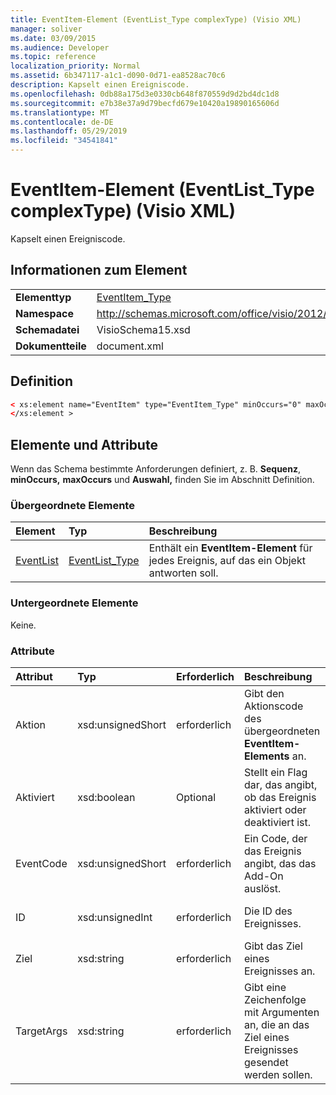 ```yaml
---
title: EventItem-Element (EventList_Type complexType) (Visio XML)
manager: soliver
ms.date: 03/09/2015
ms.audience: Developer
ms.topic: reference
localization_priority: Normal
ms.assetid: 6b347117-a1c1-d090-0d71-ea8528ac70c6
description: Kapselt einen Ereigniscode.
ms.openlocfilehash: 0db88a175d3e0330cb648f870559d9d2bd4dc1d8
ms.sourcegitcommit: e7b38e37a9d79becfd679e10420a19890165606d
ms.translationtype: MT
ms.contentlocale: de-DE
ms.lasthandoff: 05/29/2019
ms.locfileid: "34541841"
---
```

# <a name="eventitem-element-eventlist_type-complextype-visio-xml"></a>EventItem-Element (EventList_Type complexType) (Visio XML)

Kapselt einen Ereigniscode.
  
## <a name="element-information"></a>Informationen zum Element

|||
|:-----|:-----|
|**Elementtyp** <br/> |[EventItem_Type](eventitem_type-complextypevisio-xml.md) <br/> |
|**Namespace** <br/> |http://schemas.microsoft.com/office/visio/2012/main  <br/> |
|**Schemadatei** <br/> |VisioSchema15.xsd  <br/> |
|**Dokumentteile** <br/> |document.xml  <br/> |
   
## <a name="definition"></a>Definition

```XML
< xs:element name="EventItem" type="EventItem_Type" minOccurs="0" maxOccurs="unbounded" >
</xs:element >
```

## <a name="elements-and-attributes"></a>Elemente und Attribute

Wenn das Schema bestimmte Anforderungen definiert, z. B. **Sequenz**, **minOccurs,** **maxOccurs** und **Auswahl,** finden Sie im Abschnitt Definition. 
  
### <a name="parent-elements"></a>Übergeordnete Elemente

|**Element**|**Typ**|**Beschreibung**|
|:-----|:-----|:-----|
|[EventList](eventlist-element-visiodocument_type-complextypevisio-xml.md) <br/> |[EventList_Type](eventlist_type-complextypevisio-xml.md) <br/> |Enthält ein **EventItem-Element** für jedes Ereignis, auf das ein Objekt antworten soll.  <br/> |
   
### <a name="child-elements"></a>Untergeordnete Elemente

Keine.
  
### <a name="attributes"></a>Attribute

|**Attribut**|**Typ**|**Erforderlich**|**Beschreibung**|**Mögliche Werte**|
|:-----|:-----|:-----|:-----|:-----|
|Aktion  <br/> |xsd:unsignedShort  <br/> |erforderlich  <br/> |Gibt den Aktionscode des übergeordneten **EventItem-Elements** an.  <br/> |Werte des Typs xsd:unsignedShort.  <br/> |
|Aktiviert  <br/> |xsd:boolean  <br/> |Optional  <br/> |Stellt ein Flag dar, das angibt, ob das Ereignis aktiviert oder deaktiviert ist.  <br/> |Werte des typs xsd:boolean.  <br/> |
|EventCode  <br/> |xsd:unsignedShort  <br/> |erforderlich  <br/> |Ein Code, der das Ereignis angibt, das das Add-On auslöst.  <br/> |Werte des Typs xsd:unsignedShort.  <br/> |
|ID  <br/> |xsd:unsignedInt  <br/> |erforderlich  <br/> |Die ID des Ereignisses.  <br/> |Werte des xsd:unsignedInt-Typs.  <br/> |
|Ziel  <br/> |xsd:string  <br/> |erforderlich  <br/> |Gibt das Ziel eines Ereignisses an.  <br/> |Werte des xsd:string-Typs.  <br/> |
|TargetArgs  <br/> |xsd:string  <br/> |erforderlich  <br/> |Gibt eine Zeichenfolge mit Argumenten an, die an das Ziel eines Ereignisses gesendet werden sollen.  <br/> |Werte des xsd:string-Typs.  <br/> |
   

